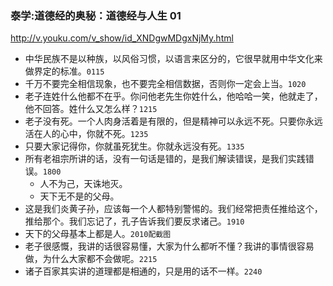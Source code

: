 ### 泰学:道德经的奥秘：道德经与人生 01
http://v.youku.com/v_show/id_XNDgwMDgxNjMy.html
* 中华民族不是以种族，以风俗习惯，以语言来区分的，它很早就用中华文化来做界定的标准。`0115`
* 千万不要完全相信现象，也不要完全相信数据，否则你一定会上当。`1020`
* 老子连姓什么他都不在乎。你问他老先生你姓什么，他哈哈一笑，他就走了，他不回答。姓什么又怎么样？`1215`
* 老子没有死。一个人肉身活着是有限的，但是精神可以永远不死。只要你永远活在人的心中，你就不死。`1235`
 * 只要大家记得你，你就虽死犹生。你就永远没有死。`1335`
* 所有老祖宗所讲的话，没有一句话是错的，是我们解读错误，是我们实践错误。`1800`
  * 人不为己，天诛地灭。
  * 天下无不是的父母。
* 这是我们炎黄子孙，应该每一个人都特别警惕的。我们经常把责任推给这个，推给那个。我们忘记了，孔子告诉我们要反求诸己。`1910`
* 天下的父母基本上都是人。`2010配截图`
* 老子很感慨，我讲的话很容易懂，大家为什么都听不懂？我讲的事情很容易做，为什么大家都不会做呢。`2215`
* 诸子百家其实讲的道理都是相通的，只是用的话不一样。`2240`
